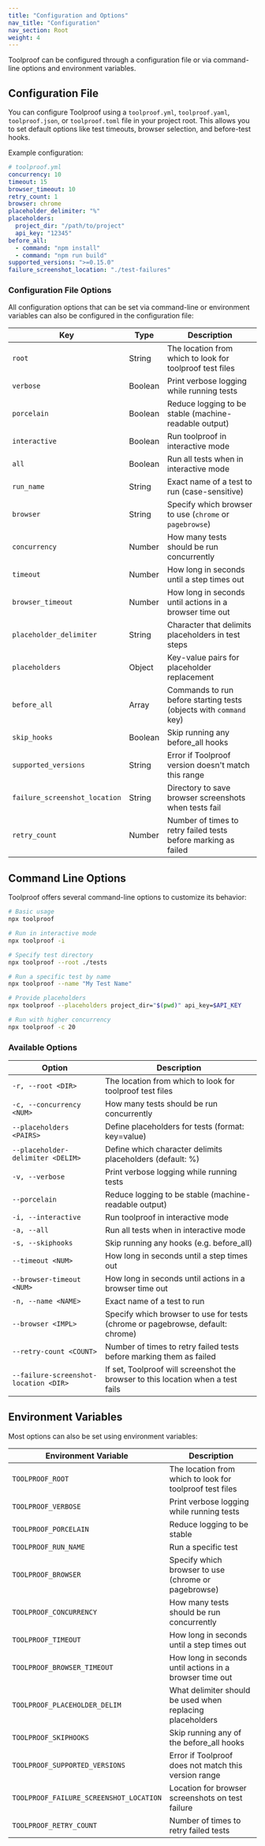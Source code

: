 ```yaml
---
title: "Configuration and Options"
nav_title: "Configuration"
nav_section: Root
weight: 4
---
```


Toolproof can be configured through a configuration file or via command-line options and environment variables.

## Configuration File

You can configure Toolproof using a `toolproof.yml`, `toolproof.yaml`, `toolproof.json`, or `toolproof.toml` file in your project root. This allows you to set default options like test timeouts, browser selection, and before-test hooks.

Example configuration:

```yml
# toolproof.yml
concurrency: 10
timeout: 15
browser_timeout: 10
retry_count: 1
browser: chrome
placeholder_delimiter: "%"
placeholders:
  project_dir: "/path/to/project"
  api_key: "12345"
before_all:
  - command: "npm install"
  - command: "npm run build"
supported_versions: ">=0.15.0"
failure_screenshot_location: "./test-failures"
```

### Configuration File Options

All configuration options that can be set via command-line or environment variables can also be configured in the configuration file:

| Key | Type | Description |
|-----|------|-------------|
| `root` | String | The location from which to look for toolproof test files |
| `verbose` | Boolean | Print verbose logging while running tests |
| `porcelain` | Boolean | Reduce logging to be stable (machine-readable output) |
| `interactive` | Boolean | Run toolproof in interactive mode |
| `all` | Boolean | Run all tests when in interactive mode |
| `run_name` | String | Exact name of a test to run (case-sensitive) |
| `browser` | String | Specify which browser to use (`chrome` or `pagebrowse`) |
| `concurrency` | Number | How many tests should be run concurrently |
| `timeout` | Number | How long in seconds until a step times out |
| `browser_timeout` | Number | How long in seconds until actions in a browser time out |
| `placeholder_delimiter` | String | Character that delimits placeholders in test steps |
| `placeholders` | Object | Key-value pairs for placeholder replacement |
| `before_all` | Array | Commands to run before starting tests (objects with `command` key) |
| `skip_hooks` | Boolean | Skip running any before_all hooks |
| `supported_versions` | String | Error if Toolproof version doesn't match this range |
| `failure_screenshot_location` | String | Directory to save browser screenshots when tests fail |
| `retry_count` | Number | Number of times to retry failed tests before marking as failed |

## Command Line Options

Toolproof offers several command-line options to customize its behavior:

```bash
# Basic usage
npx toolproof

# Run in interactive mode
npx toolproof -i

# Specify test directory
npx toolproof --root ./tests

# Run a specific test by name
npx toolproof --name "My Test Name"

# Provide placeholders
npx toolproof --placeholders project_dir="$(pwd)" api_key=$API_KEY

# Run with higher concurrency
npx toolproof -c 20
```

### Available Options

| Option | Description |
|--------|-------------|
| `-r, --root <DIR>` | The location from which to look for toolproof test files |
| `-c, --concurrency <NUM>` | How many tests should be run concurrently |
| `--placeholders <PAIRS>` | Define placeholders for tests (format: key=value) |
| `--placeholder-delimiter <DELIM>` | Define which character delimits placeholders (default: %) |
| `-v, --verbose` | Print verbose logging while running tests |
| `--porcelain` | Reduce logging to be stable (machine-readable output) |
| `-i, --interactive` | Run toolproof in interactive mode |
| `-a, --all` | Run all tests when in interactive mode |
| `-s, --skiphooks` | Skip running any hooks (e.g. before_all) |
| `--timeout <NUM>` | How long in seconds until a step times out |
| `--browser-timeout <NUM>` | How long in seconds until actions in a browser time out |
| `-n, --name <NAME>` | Exact name of a test to run |
| `--browser <IMPL>` | Specify which browser to use for tests (chrome or pagebrowse, default: chrome) |
| `--retry-count <COUNT>` | Number of times to retry failed tests before marking them as failed |
| `--failure-screenshot-location <DIR>` | If set, Toolproof will screenshot the browser to this location when a test fails |

## Environment Variables

Most options can also be set using environment variables:

| Environment Variable | Description |
|---------------------|-------------|
| `TOOLPROOF_ROOT` | The location from which to look for toolproof test files |
| `TOOLPROOF_VERBOSE` | Print verbose logging while running tests |
| `TOOLPROOF_PORCELAIN` | Reduce logging to be stable |
| `TOOLPROOF_RUN_NAME` | Run a specific test |
| `TOOLPROOF_BROWSER` | Specify which browser to use (chrome or pagebrowse) |
| `TOOLPROOF_CONCURRENCY` | How many tests should be run concurrently |
| `TOOLPROOF_TIMEOUT` | How long in seconds until a step times out |
| `TOOLPROOF_BROWSER_TIMEOUT` | How long in seconds until actions in a browser time out |
| `TOOLPROOF_PLACEHOLDER_DELIM` | What delimiter should be used when replacing placeholders |
| `TOOLPROOF_SKIPHOOKS` | Skip running any of the before_all hooks |
| `TOOLPROOF_SUPPORTED_VERSIONS` | Error if Toolproof does not match this version range |
| `TOOLPROOF_FAILURE_SCREENSHOT_LOCATION` | Location for browser screenshots on test failure |
| `TOOLPROOF_RETRY_COUNT` | Number of times to retry failed tests |
